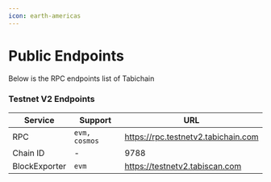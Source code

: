 ```yaml
---
icon: earth-americas
---
```


# Public Endpoints

Below is the RPC endpoints list of Tabichain

### Testnet V2 Endpoints

<table><thead><tr><th>Service</th><th width="163">Support</th><th>URL</th></tr></thead><tbody><tr><td>RPC</td><td><code>evm, cosmos</code></td><td><a href="https://rpc.testnetv2.tabichain.com/">https://rpc.testnetv2.tabichain.com</a></td></tr><tr><td>Chain ID</td><td>-</td><td>9788</td></tr><tr><td>BlockExporter</td><td><code>evm</code></td><td><a href="https://testnetv2.tabiscan.com/">https://testnetv2.tabiscan.com</a></td></tr></tbody></table>

